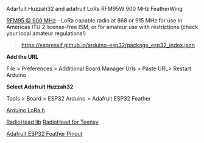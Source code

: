 Adarfuit Huzzah32 and adafruit LoRa RFM95W 900 MHz FeatherWing

[RFM95 @ 900 MHz](https://www.adafruit.com/products/3231) - LoRa capable radio at 868 or 915 MHz for use in Americas ITU 2 license-free ISM, or for amateur use with restrictions (check your local amateur regulations!) 



> https://espressif.github.io/arduino-esp32/package_esp32_index.json
 

**Add the URL**

File > Preferences > Additional Board Manager Urls > Paste URL> Restart Arduino


**Select Adafruit Huzzah32**

Tools > Board > ESP32 Arduino > Adafruit ESP32 Feather


[Arduino LoRa.h](https://github.com/sandeepmistry/arduino-LoRa)

[RadioHead lib](https://github.com/adafruit/RadioHead)
[RadioHead for Teensy](https://github.com/PaulStoffregen/RadioHead)


[Adafruit ESP32 Feather Pinout](https://cdn-learn.adafruit.com/assets/assets/000/133/601/large1024/wireless_Adafruit_HUZZAH32_ESP32_Feather_Pinout.png?1731518773)

